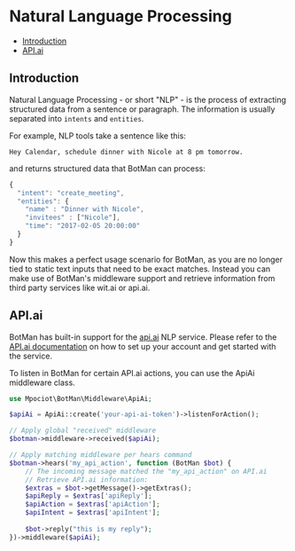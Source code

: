 # Natural Language Processing

- [Introduction](#introduction)
- [API.ai](#api-ai)

<a id="introduction"></a>
## Introduction

Natural Language Processing - or short "NLP" - is the process of extracting structured data from a sentence or paragraph.
The information is usually separated into `intents` and `entities`.

For example, NLP tools take a sentence like this:

```
Hey Calendar, schedule dinner with Nicole at 8 pm tomorrow.
```

and returns structured data that BotMan can process:

```javascript
{
  "intent": "create_meeting",
  "entities": {
    "name" : "Dinner with Nicole",
    "invitees" : ["Nicole"],
    "time": "2017-02-05 20:00:00"
  }
}
```

Now this makes a perfect usage scenario for BotMan, as you are no longer tied to static text inputs that need to be exact matches.
Instead you can make use of BotMan's middleware support and retrieve information from third party services like wit.ai or api.ai.

<a id="api-ai"></a>
## API.ai

BotMan has built-in support for the [api.ai](http://api.ai) NLP service.
Please refer to the [API.ai documentation](https://docs.api.ai/page/guidelines) on how to set up your account and get started with the service.

To listen in BotMan for certain API.ai actions, you can use the ApiAi middleware class.

```php
use Mpociot\BotMan\Middleware\ApiAi;

$apiAi = ApiAi::create('your-api-ai-token')->listenForAction();

// Apply global "received" middleware
$botman->middleware->received($apiAi);

// Apply matching middleware per hears command
$botman->hears('my_api_action', function (BotMan $bot) {
    // The incoming message matched the "my_api_action" on API.ai
    // Retrieve API.ai information:
    $extras = $bot->getMessage()->getExtras();
    $apiReply = $extras['apiReply'];
    $apiAction = $extras['apiAction'];
    $apiIntent = $extras['apiIntent'];
    
    $bot->reply("this is my reply");
})->middleware($apiAi);
```
